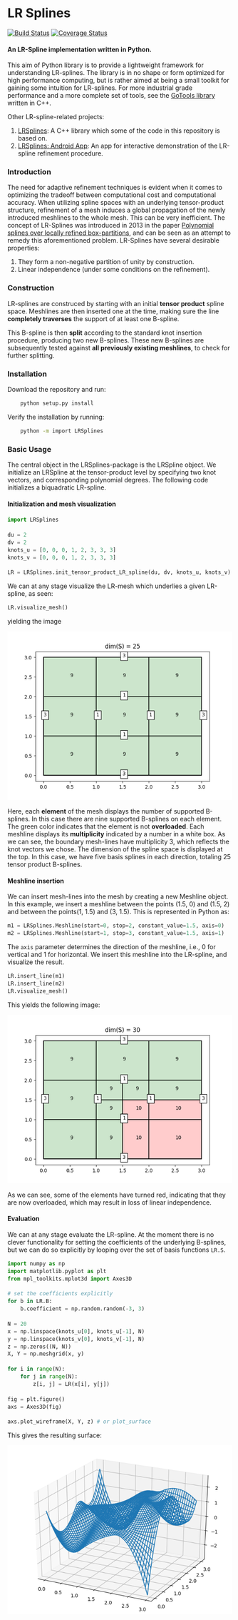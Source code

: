 # LR Splines
[![Build Status](https://travis-ci.org/qTipTip/LRSplines.svg?branch=master)](https://travis-ci.org/qTipTip/LRSplines)
[![Coverage Status](https://coveralls.io/repos/github/qTipTip/LRSplines/badge.svg?branch=master)](https://coveralls.io/github/qTipTip/LRSplines?branch=master)
#### An LR-Spline implementation written in Python.

This aim of Python library is to provide a lightweight framework for understanding
LR-splines. The library is in no shape or form optimized for high performance computing, but is rather aimed
at being a small toolkit for gaining some intuition for LR-splines. For more industrial grade
performance and a more complete set of tools, see the [GoTools library](https://github.com/SINTEF-Geometry/GoTools) written in C++.

Other LR-spline-related projects:

1. [LRSplines](https://github.com/VikingScientist/LRsplines): A C++ library which some of the code in this repository is based on. 
2. [LRSplines: Android App](https://github.com/VikingScientist/LR-introduction): An app for interactive demonstration of the LR-spline refinement procedure.

### Introduction

The need for adaptive refinement techniques is evident when it comes to optimizing the tradeoff between computational cost
and computational accuracy. When utilizing spline spaces with an underlying tensor-product structure,
refinement of a mesh induces a global propagation of the newly introduced meshlines to the whole mesh. This can be
very inefficient. The concept of LR-Splines was introduced in 2013 in the paper [Polynomial splines over locally refined box-partitions](https://www.sciencedirect.com/science/article/pii/S0167839613000113),
and can be seen as an attempt to remedy this aforementioned problem.
LR-Splines have several desirable properties:

1. They form a non-negative partition of unity by construction.
2. Linear independence (under some conditions on the refinement).

### Construction

LR-splines are construced by starting with an initial **tensor product** spline space. Meshlines are then inserted one at the time,
making sure the line **completely traverses** the support of at least one B-spline.

This B-spline is then **split** according to the standard knot insertion procedure, producing two new B-splines.
These new B-splines are subsequently tested against **all previously existing meshlines**, to check for further splitting.

### Installation

Download the repository and run:
```bash
    python setup.py install
```

Verify the installation by running:
```bash
    python -m import LRSplines
```
 
### Basic Usage

The central object in the LRSplines-package is the LRSpline object.
We initialize an LRSpline at the tensor-product level by specifying two knot vectors, and corresponding polynomial degrees.
The following code initializes a biquadratic LR-spline. 

#### Initialization and mesh visualization

```python
import LRSplines

du = 2
dv = 2
knots_u = [0, 0, 0, 1, 2, 3, 3, 3]
knots_v = [0, 0, 0, 1, 2, 3, 3, 3]

LR = LRSplines.init_tensor_product_LR_spline(du, dv, knots_u, knots_v)
```

We can at any stage visualize the LR-mesh which underlies a given LR-spline, as seen:

```python
LR.visualize_mesh()
```
yielding the image

<p align="center">
  <img src=resources/mesh_1.png/>
</p>

Here, each **element** of the mesh displays the number of supported B-splines. In this case there are nine supported B-splines on
each element. The green color indicates that the element is not **overloaded**. Each meshline displays its **multiplicity**
indicated by a number in a white box. As we can see, the boundary mesh-lines have multiplicity 3, which reflects the knot
vectors we chose. The dimension of the spline space is displayed at the top. In this case, we have five basis splines in each direction, totaling 25
tensor product B-splines.

#### Meshline insertion

We can insert mesh-lines into the mesh by creating a new Meshline object. In this example, we insert a meshline
between the points (1.5, 0) and (1.5, 2) and between the points(1, 1.5) and (3, 1.5). 
This is represented in Python as:

```python
m1 = LRSplines.Meshline(start=0, stop=2, constant_value=1.5, axis=0)
m2 = LRSplines.Meshline(start=1, stop=3, constant_value=1.5, axis=1)
```

The `axis` parameter determines the direction of the meshline, i.e., 0 for vertical and 1 for horizontal.
We insert this meshline into the LR-spline, and visualize the result.

```python
LR.insert_line(m1)
LR.insert_line(m2)
LR.visualize_mesh()
```

This yields the following image:
<p align="center">
  <img src=resources/mesh_2.png/>
</p>
As we can see, some of the elements have turned red, indicating that they are now overloaded, which may result in loss of linear independence.

    
#### Evaluation

We can at any stage evaluate the LR-spline. At the moment there is no clever functionality for setting
the coefficients of the underlying B-splines, but we can do so explicitly by looping over the set of basis functions
`LR.S`.

```python
import numpy as np
import matplotlib.pyplot as plt
from mpl_toolkits.mplot3d import Axes3D

# set the coefficients explicitly
for b in LR.B:
    b.coefficient = np.random.random(-3, 3)

N = 20
x = np.linspace(knots_u[0], knots_u[-1], N)
y = np.linspace(knots_v[0], knots_v[-1], N)
z = np.zeros((N, N))
X, Y = np.meshgrid(x, y)

for i in range(N):
    for j in range(N):
        z[i, j] = LR(x[i], y[j])

fig = plt.figure()
axs = Axes3D(fig)
 
axs.plot_wireframe(X, Y, z) # or plot_surface

```

This gives the resulting surface:
<p align="center">
  <img src=resources/surf_1.png/>
</p>
